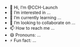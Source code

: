 - 👋 Hi, I’m @CCH-Launch
- 👀 I’m interested in ...
- 🌱 I’m currently learning ...
- 💞️ I’m looking to collaborate on ...
- 📫 How to reach me ...
- 😄 Pronouns: ...
- ⚡ Fun fact: ...

<!---
CCH-Launch/CCH-Launch is a ✨ special ✨ repository because its `README.md` (this file) appears on your GitHub profile.
You can click the Preview link to take a look at your changes.
--->
